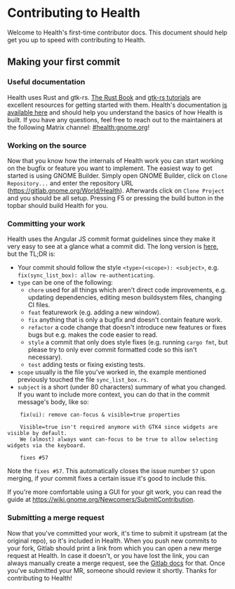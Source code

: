 # Contributing to Health

Welcome to Health's first-time contributor docs. This document should help get you up to speed with contributing to Health.

## Making your first commit

### Useful documentation

Health uses Rust and gtk-rs. [The Rust Book](https://doc.rust-lang.org/stable/book/) and [gtk-rs tutorials](https://gtk-rs.org/docs-src/tutorial/) are excellent resources for getting started with them.
Health's documentation [is available here](https://cogitri.pages.gitlab.gnome.org/Health/libhealth/index.html) and should help you understand the basics of how Health is built. If you have any questions, feel free to reach out to the maintainers at the following Matrix channel: [#health:gnome.org](https://matrix.to/#/!kZVunSLsOSBXOdzKwz:gnome.org?via=gnome.org&via=cogitri.dev)!

### Working on the source

Now that you know how the internals of Health work you can start working on the bugfix or feature you want to implement. The easiest way to get started is using GNOME Builder. Simply open GNOME Builder, click on `Clone Repository...` and enter the repository URL (https://gitlab.gnome.org/World/Health). Afterwards click on `Clone Project` and you should be all setup. Pressing F5 or pressing the build button in the topbar should build Health for you.

### Committing your work

Health uses the Angular JS commit format guidelines since they make it very easy to see at a glance what a commit did. The long version is [here](https://gist.github.com/brianclements/841ea7bffdb01346392c), but the TL;DR is:

* Your commit should follow the style `<type>(<scope>): <subject>`, e.g. `fix(sync_list_box): allow re-authenticating`.
* `type` can be one of the following:
    * `chore` used for all things which aren't direct code improvements, e.g. updating dependencies, editing meson buildsystem files, changing CI files.
    * `feat` featurework (e.g. adding a new window).
    * `fix` anything that is only a bugfix and doesn't contain feature work.
    * `refactor` a code change that doesn't introduce new features or fixes bugs but e.g. makes the code easier to read.
    * `style` a commit that only does style fixes (e.g. running `cargo fmt`, but please try to only ever commit formatted code so this isn't necessary).
    * `test` adding tests or fixing existing tests.
* `scope` usually is the file you've worked in, the example mentioned previously touched the file `sync_list_box.rs`.
* `subject` is a short (under 80 characters) summary of what you changed. If you want to include more context, you can do that in the commit message's body, like so:

```
    fix(ui): remove can-focus & visible=true properties
    
    Visible=true isn't required anymore with GTK4 since widgets are visible by default.
    We (almost) always want can-focus to be true to allow selecting widgets via the keyboard.
    
    fixes #57
```

Note the `fixes #57`. This automatically closes the issue number `57` upon merging, if your commit fixes a certain issue it's good to include this.

If you're more comfortable using a GUI for your git work, you can read the guide at https://wiki.gnome.org/Newcomers/SubmitContribution.

### Submitting a merge request

Now that you've committed your work, it's time to submit it upstream (at the original repo), so it's included in Health. When you push new commits to your fork, Gitlab should print a link from which you can open a new merge request at Health. In case it doesn't, or you have lost the link, you can always manually create a merge request, see the [Gitlab docs](https://docs.gitlab.com/ee/user/project/merge_requests/creating_merge_requests.html) for that. Once you've submitted your MR, someone should review it shortly. Thanks for contributing to Health!
